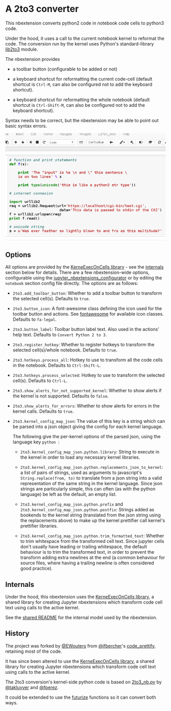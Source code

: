 A 2to3 converter
================

This nbextension converts python2 code in notebook code cells to python3 code.

Under the hood, it uses a call to the current notebook kernel to reformat the
code.
The conversion run by the kernel uses Python's standard-library [lib2to3]
module.

The nbextension provides

- a toolbar button (configurable to be added or not)

- a keyboard shortcut for reformatting the current code-cell (default shortcut
  is `Ctrl-M`, can also be configured not to add the keyboard shortcut).

- a keyboard shortcut for reformatting the whole notebook (default shortcut
  is `Ctrl-Shift-M`, can also be configured not to add the keyboard shortcut).

Syntax needs to be correct, but the nbextension may be able to point out basic
syntax errors.

![](demo_2to3.gif)


Options
-------

All options are provided by the [KerneExecOnCells library] - see the
[internals] section below for details.
There are a few nbextension-wide options, configurable using the
[jupyter_nbextensions_configurator] or by editing the `notebook` section config
file directly.
The options are as follows:

- `2to3.add_toolbar_button`:
  Whether to add a toolbar button to transform the selected cell(s).
  Defaults to `true`.

- `2to3.button_icon`:
  A font-awesome class defining the icon used for the toolbar button and
  actions. See [fontawesome] for available icon classes.
  Defaults to `fa-legal`.

- `2to3.button_label`:
  Toolbar button label text. Also used in the actions' help text.
  Defaults to `Convert Python 2 to 3`.

- `2to3.register_hotkey`:
  Whether to register hotkeys to transform the selected cell(s)/whole notebook.
  Defaults to `true`.

- `2to3.hotkeys.process_all`:
  Hotkey to use to transform all the code cells in the notebook.
  Defaults to `Ctrl-Shift-L`.

- `2to3.hotkeys.process_selected`:
  Hotkey to use to transform the selected cell(s).
  Defaults to `Ctrl-L`.

- `2to3.show_alerts_for_not_supported_kernel`:
  Whether to show alerts if the kernel is not supported.
  Defaults to `false`.

- `2to3.show_alerts_for_errors`:
  Whether to show alerts for errors in the kernel calls.
  Defaults to `true`.

- `2to3.kernel_config_map_json`:
  The value of this key is a string which can be parsed into a json object
  giving the config for each kernel language.

  The following give the per-kernel options of the parsed json, using the
  language key `python `:

  * `2to3.kernel_config_map_json.python.library`:
    String to execute in the kernel in order to load any necessary kernel
    libraries.

  * `2to3.kernel_config_map_json.python.replacements_json_to_kernel`:
    a list of pairs of strings, used as arguments to javascript's
    `String.replace(from, to)` to translate from a json string into a valid
    representation of the same string in the kernel language. Since json
    strings are particularly simple, this can often (as with the python
    language) be left as the default, an empty list.

  * `2to3.kernel_config_map_json.python.prefix` and
    `2to3.kernel_config_map_json.python.postfix`:
    Strings added as bookends to the kernel string (translated from the json
    string using the replacements above) to make up the kernel prettifier call
    kernel's prettifier libraries.

  * `2to3.kernel_config_map_json.python.trim_formatted_text`:
    Whether to trim whitespace from the transformed cell text. Since jupyter
    cells don't usually have leading or trailing whitespace, the default
    behaviour is to trim the transformed text, in order to prevent the
    transform adding extra newlines at the end (a common behaviour for source
    files, where having a trailing newline is often considered good practice).


Internals
---------

Under the hood, this nbextension uses the [KerneExecOnCells library], a shared
library for creating Jupyter nbextensions which transform code cell text using
calls to the active kernel.

See the [shared README] for the internal model used by the nbextension.

History
-------

The project was forked by [@EWouters] from [@jfbercher]'s [code_prettify],
retaining most of the code.

It has since been altered to use the [KerneExecOnCells library], a shared
library for creating Jupyter nbextensions which transform code cell text using
calls to the active kernel.

The 2to3 conversion's kernel-side python code is based on [2to3_nb.py] by
[@takluyver] and [@fperez].

It could be extended to use the [futurize] functions so it can convert both
ways.

[2to3_nb.py]: https://gist.github.com/takluyver/c8839593c615bb2f6e80
[@EWouters]: https://github.com/EWouters
[@fperez]: https://github.com/fperez
[@jfbercher]: https://github.com/jfbercher
[@takluyver]: https://github.com/takluyver
[code_prettify]: https://github.com/jfbercher/code_prettify
[futurize]: http://python-future.org/automatic_conversion.html
[fontawesome]: https://fontawesome.com/icons
[internals]: #Internals
[jupyter_nbextensions_configurator]: https://github.com/Jupyter-contrib/jupyter_nbextensions_configurator
[KerneExecOnCells library]: README.md
[lib2to3]: https://docs.python.org/3/library/2to3.html#module-lib2to3
[shared README]: README.md
